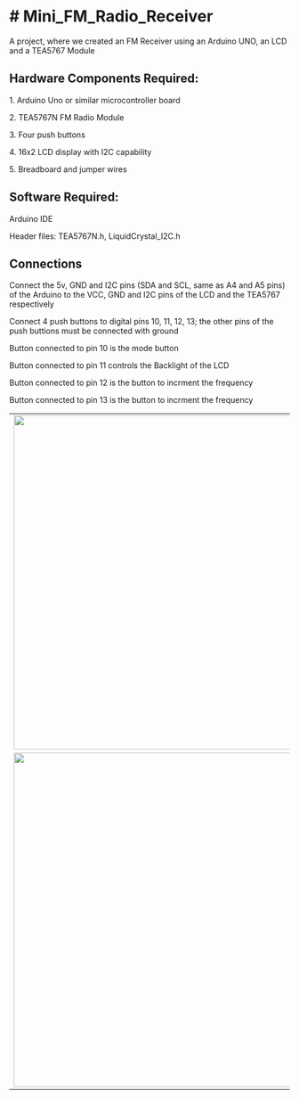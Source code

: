 <h1># Mini_FM_Radio_Receiver</h1>
A project, where we created an FM Receiver using an Arduino UNO, an LCD and a TEA5767 Module

<h2>Hardware Components Required:</h2>
<p>1. Arduino Uno or similar microcontroller board</p>
<p>2. TEA5767N FM Radio Module</p>
<p>3. Four push buttons</p>
<p>4. 16x2 LCD display with I2C capability</p>
<p>5. Breadboard and jumper wires</p>

<h2>Software Required:</h2>
<p>Arduino IDE</p>
<p>Header files: TEA5767N.h, LiquidCrystal_I2C.h</p>

<h2>Connections</h2>
<p>Connect the 5v, GND and I2C pins (SDA and SCL, same as A4 and A5 pins) of the Arduino to the VCC, GND and I2C pins of the LCD and the TEA5767 respectively</p>
<p>Connect 4 push buttons to digital pins 10, 11, 12, 13; the other pins of the push buttions must be connected with ground</p>
<p>Button connected to pin 10 is the mode button</p>
<p>Button connected to pin 11 controls the Backlight of the LCD</p>
<p>Button connected to pin 12 is the button to incrment the frequency</p>
<p>Button connected to pin 13 is the button to incrment the frequency</p>
<table>
  <tr>
    <td><img width='600' src=https://github.com/user-attachments/assets/19c4215e-8380-4fb0-be09-20e7260ea08d></td>
    <td><img width='380' src=https://github.com/user-attachments/assets/86cbb11c-ca35-4cf0-bb4c-1637fe3a2f4c></td>
  </tr>
  <tr>
    <td><img width='600' src=https://github.com/user-attachments/assets/3d7713b7-4a8f-4a0f-822d-7c5659946ef6></td>
  </tr>
</table>
